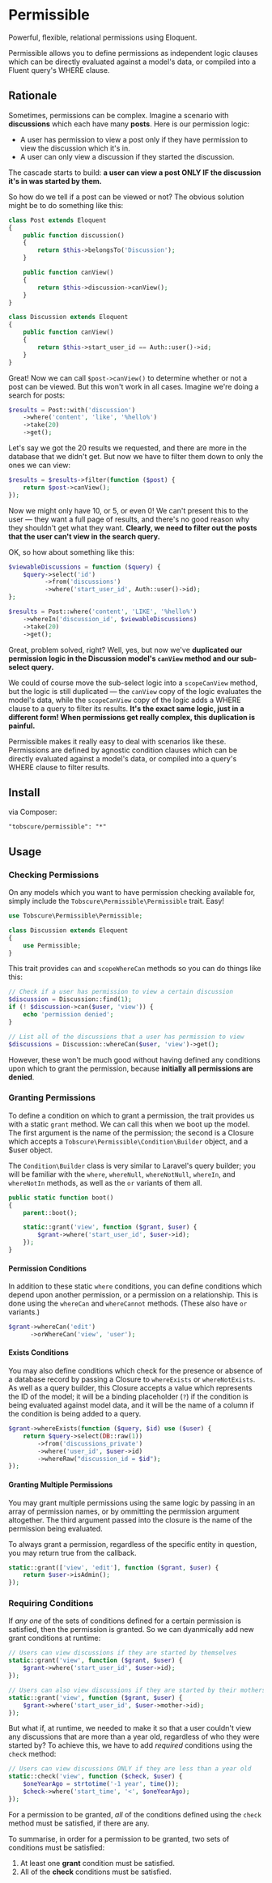 # Permissible

Powerful, flexible, relational permissions using Eloquent.

Permissible allows you to define permissions as independent logic clauses which can be directly evaluated against a model's data, or compiled into a Fluent query's WHERE clause.

## Rationale

Sometimes, permissions can be complex. Imagine a scenario with **discussions** which each have many **posts**. Here is our permission logic:

* A user has permission to view a post only if they have permission to view the discussion which it's in.
* A user can only view a discussion if they started the discussion. 

The cascade starts to build: **a user can view a post ONLY IF the discussion it's in was started by them.**

So how do we tell if a post can be viewed or not? The obvious solution might be to do something like this:

```php
class Post extends Eloquent
{
    public function discussion()
    {
        return $this->belongsTo('Discussion');
    }

    public function canView()
    {
        return $this->discussion->canView();
    }
}

class Discussion extends Eloquent
{
    public function canView()
    {
        return $this->start_user_id == Auth::user()->id;
    }
}
```

Great! Now we can call `$post->canView()` to determine whether or not a post can be viewed. But this won't work in all cases. Imagine we're doing a search for posts:

```php
$results = Post::with('discussion')
    ->where('content', 'like', '%hello%')
    ->take(20)
    ->get();
```

Let's say we got the 20 results we requested, and there are more in the database that we didn't get. But now we have to filter them down to only the ones we can view:

```php
$results = $results->filter(function ($post) {
    return $post->canView();
});
```

Now we might only have 10, or 5, or even 0! We can't present this to the user — they want a full page of results, and there's no good reason why they shouldn't get what they want. **Clearly, we need to filter out the posts that the user can't view in the search query.**

OK, so how about something like this:

```php
$viewableDiscussions = function ($query) {
    $query->select('id')
          ->from('discussions')
          ->where('start_user_id', Auth::user()->id);
};

$results = Post::where('content', 'LIKE', '%hello%')
    ->whereIn('discussion_id', $viewableDiscussions)
    ->take(20)
    ->get();
```

Great, problem solved, right? Well, yes, but now we've **duplicated our permission logic in the Discussion model's `canView` method and our sub-select query.**

We could of course move the sub-select logic into a `scopeCanView` method, but the logic is still duplicated — the `canView` copy of the logic evaluates the model's data, while the `scopeCanView` copy of the logic adds a WHERE clause to a query to filter its results. **It's the exact same logic, just in a different form! When permissions get really complex, this duplication is painful.**

Permissible makes it really easy to deal with scenarios like these. Permissions are defined by agnostic condition clauses which can be directly evaluated against a model's data, or compiled into a query's WHERE clause to filter results.

## Install

via Composer:

    "tobscure/permissible": "*"

## Usage

### Checking Permissions

On any models which you want to have permission checking available for, simply include the `Tobscure\Permissible\Permissible` trait. Easy!

```php
use Tobscure\Permissible\Permissible;

class Discussion extends Eloquent
{
    use Permissible;
}
```

This trait provides `can` and `scopeWhereCan` methods so you can do things like this:

```php
// Check if a user has permission to view a certain discussion
$discussion = Discussion::find(1);
if (! $discussion->can($user, 'view')) {
    echo 'permission denied';
}

// List all of the discussions that a user has permission to view
$discussions = Discussion::whereCan($user, 'view')->get();
```

However, these won't be much good without having defined any conditions upon which to grant the permission, because **initially all permissions are denied**.

### Granting Permissions

To define a condition on which to grant a permission, the trait provides us with a static `grant` method. We can call this when we boot up the model. The first argument is the name of the permission; the second is a Closure which accepts a `Tobscure\Permissible\Condition\Builder` object, and a $user object.

The `Condition\Builder` class is very similar to Laravel's query builder; you will be familiar with the `where`, `whereNull`, `whereNotNull`, `whereIn`, and `whereNotIn` methods, as well as the `or` variants of them all.

```php
public static function boot()
{
    parent::boot();

    static::grant('view', function ($grant, $user) {
        $grant->where('start_user_id', $user->id);
    });
}
```

#### Permission Conditions

In addition to these static `where` conditions, you can define conditions which depend upon another permission, or a permission on a relationship. This is done using the `whereCan` and `whereCannot` methods. (These also have `or` variants.)

```php
$grant->whereCan('edit')
      ->orWhereCan('view', 'user');
```

#### Exists Conditions

You may also define conditions which check for the presence or absence of a database record by passing a Closure to `whereExists` or `whereNotExists`. As well as a query builder, this Closure accepts a value which represents the ID of the model; it will be a binding placeholder (`?`) if the condition is being evaluated against model data, and it will be the name of a column if the condition is being added to a query.

```php
$grant->whereExists(function ($query, $id) use ($user) {
    return $query->select(DB::raw(1))
        ->from('discussions_private')
        ->where('user_id', $user->id)
        ->whereRaw("discussion_id = $id");
});
```

#### Granting Multiple Permissions

You may grant multiple permissions using the same logic by passing in an array of permission names, or by ommitting the permission argument altogether. The third argument passed into the closure is the name of the permission being evaluated.

To always grant a permission, regardless of the specific entity in question, you may return true from the callback.

```php
static::grant(['view', 'edit'], function ($grant, $user) {
    return $user->isAdmin();
});
```

### Requiring Conditions

If *any one* of the sets of conditions defined for a certain permission is satisfied, then the permission is granted. So we can dyanmically add new grant conditions at runtime:

```php
// Users can view discussions if they are started by themselves
static::grant('view', function ($grant, $user) {
    $grant->where('start_user_id', $user->id);
});

// Users can also view discussions if they are started by their mothers
static::grant('view', function ($grant, $user) {
    $grant->where('start_user_id', $user->mother->id);
});
```

But what if, at runtime, we needed to make it so that a user couldn't view any discussions that are more than a year old, regardless of who they were started by? To achieve this, we have to add *required* conditions using the `check` method:

```php
// Users can view discussions ONLY if they are less than a year old
static::check('view', function ($check, $user) {
    $oneYearAgo = strtotime('-1 year', time());
    $check->where('start_time', '<', $oneYearAgo);
});
```

For a permission to be granted, *all* of the conditions defined using the `check` method must be satisfied, if there are any.

To summarise, in order for a permission to be granted, two sets of conditions must be satisfied:

1. At least one **grant** condition must be satisfied.
2. All of the **check** conditions must be satisfied.
